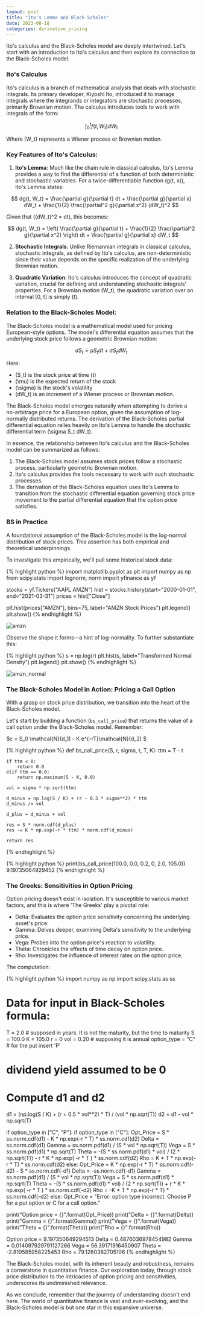 ```yaml
---
layout: post
title: "Ito's Lemma and Black Scholes"
date: 2023-08-18
categories: derivative_pricing
---
```


Ito's calculus and the Black-Scholes model are deeply intertwined. Let's start with an introduction to Ito's calculus and then explore its connection to the Black-Scholes model.

### **Ito's Calculus**

Ito's calculus is a branch of mathematical analysis that deals with stochastic integrals. Its primary developer, Kiyoshi Ito, introduced it to manage integrals where the integrands or integrators are stochastic processes, primarily Brownian motion. The calculus introduces tools to work with integrals of the form:

$$ \int_0^t f(t, W_t) dW_t $$

Where \(W_t\) represents a Wiener process or Brownian motion.

### **Key Features of Ito's Calculus:**

1. **Ito's Lemma**: Much like the chain rule in classical calculus, Ito's Lemma provides a way to find the differential of a function of both deterministic and stochastic variables. For a twice-differentiable function \(g(t, x)\), Ito's Lemma states:

$$ dg(t, W_t) = \frac{\partial g}{\partial t} dt + \frac{\partial g}{\partial x} dW_t + \frac{1}{2} \frac{\partial^2 g}{\partial x^2} (dW_t)^2 $$

Given that \((dW_t)^2 = dt\), this becomes:

$$ dg(t, W_t) = \left( \frac{\partial g}{\partial t} + \frac{1}{2} \frac{\partial^2 g}{\partial x^2} \right) dt + \frac{\partial g}{\partial x} dW_t $$

2. **Stochastic Integrals**: Unlike Riemannian integrals in classical calculus, stochastic integrals, as defined by Ito's calculus, are non-deterministic since their value depends on the specific realization of the underlying Brownian motion.

3. **Quadratic Variation**: Ito's calculus introduces the concept of quadratic variation, crucial for defining and understanding stochastic integrals' properties. For a Brownian motion \(W_t\), the quadratic variation over an interval [0, t] is simply \(t\).

### **Relation to the Black-Scholes Model:**

The Black-Scholes model is a mathematical model used for pricing European-style options. The model's differential equation assumes that the underlying stock price follows a geometric Brownian motion:

$$ dS_t = \mu S_t dt + \sigma S_t dW_t $$

Here:
- \(S_t\) is the stock price at time \(t\)
- \(\mu\) is the expected return of the stock
- \(\sigma\) is the stock's volatility
- \(dW_t\) is an increment of a Wiener process or Brownian motion.

The Black-Scholes model emerges naturally when attempting to derive a no-arbitrage price for a European option, given the assumption of log-normally distributed returns. The derivation of the Black-Scholes partial differential equation relies heavily on Ito's Lemma to handle the stochastic differential term \(\sigma S_t dW_t\).

In essence, the relationship between Ito's calculus and the Black-Scholes model can be summarized as follows:

1. The Black-Scholes model assumes stock prices follow a stochastic process, particularly geometric Brownian motion.
2. Ito's calculus provides the tools necessary to work with such stochastic processes.
3. The derivation of the Black-Scholes equation uses Ito's Lemma to transition from the stochastic differential equation governing stock price movement to the partial differential equation that the option price satisfies.

### BS in Practice

A foundational assumption of the Black-Scholes model is the log-normal distribution of stock prices. This assertion has both empirical and theoretical underpinnings.

To investigate this empirically, we'll pull some historical stock data:

{% highlight python %}
import matplotlib.pyplot as plt
import numpy as np
from scipy.stats import lognorm, norm
import yfinance as yf

stocks = yf.Tickers("AAPL AMZN")
hist = stocks.history(start="2000-01-01", end="2021-03-31")
prices = hist["Close"]

plt.hist(prices["AMZN"], bins=75, label="AMZN Stock Prices")
plt.legend()
plt.show()
{% endhighlight %}

![amzn](/images/amzn_stock.png)

Observe the shape it forms—a hint of log-normality. To further substantiate this:

{% highlight python %}
s = np.log(r)
plt.hist(s, label="Transformed Normal Density")
plt.legend()
plt.show()
{% endhighlight %}

![amzn_normal](/images/amzn_normal.png)

### The Black-Scholes Model in Action: Pricing a Call Option
With a grasp on stock price distribution, we transition into the heart of the Black-Scholes model.

Let's start by building a function (`bs_call_price`) that returns the value of a call option under the Black-Scholes model. Remember:

$c = S_0 \mathcal{N}(d_1) - K e^{-rT}\mathcal{N}(d_2) $

{% highlight python %}
def bs_call_price(S, r, sigma, t, T, K):
    ttm = T - t

    if ttm < 0:
        return 0.0
    elif ttm == 0.0:
        return np.maximum(S - K, 0.0)

    vol = sigma * np.sqrt(ttm)

    d_minus = np.log(S / K) + (r - 0.5 * sigma**2) * ttm
    d_minus /= vol

    d_plus = d_minus + vol

    res = S * norm.cdf(d_plus)
    res -= K * np.exp(-r * ttm) * norm.cdf(d_minus)

    return res
{% endhighlight %}

{% highlight python %}
print(bs_call_price(100.0, 0.0, 0.2, 0, 2.0, 105.0))
9.19735064929452
{% endhighlight %}


### The Greeks: Sensitivities in Option Pricing
Option pricing doesn't exist in isolation. It's susceptible to various market factors, and this is where 'The Greeks' play a pivotal role:

- Delta: Evaluates the option price sensitivity concerning the underlying asset's price.
- Gamma: Delves deeper, examining Delta's sensitivity to the underlying price.
- Vega: Probes into the option price's reaction to volatility.
- Theta: Chronicles the effects of time decay on option price.
- Rho: Investigates the influence of interest rates on the option price.

The computation:

{% highlight python %}
import numpy as np
import scipy.stats as ss

# Data for input in Black-Scholes formula:

T = 2.0  # supposed in years. It is not the maturity, but the time to maturity
S = 100.0
K = 105.0
r = 0
vol = 0.20  # supposing it is annual
option_type = "C"  # for the put insert 'P'
# dividend yield assumed to be 0

# Compute d1 and d2
d1 = (np.log(S / K) + (r + 0.5 * vol**2) * T) / (vol * np.sqrt(T))
d2 = d1 - vol * np.sqrt(T)

if option_type in ["C", "P"]:
    if option_type in ["C"]:
        Opt_Price = S * ss.norm.cdf(d1) - K * np.exp(-r * T) * ss.norm.cdf(d2)
        Delta = ss.norm.cdf(d1)
        Gamma = ss.norm.pdf(d1) / (S * vol * np.sqrt(T))
        Vega = S * ss.norm.pdf(d1) * np.sqrt(T)
        Theta = -(S * ss.norm.pdf(d1) * vol) / (2 * np.sqrt(T)) - r * K * np.exp(
            -r * T
        ) * ss.norm.cdf(d2)
        Rho = K * T * np.exp(-r * T) * ss.norm.cdf(d2)
    else:
        Opt_Price = K * np.exp(-r * T) * ss.norm.cdf(-d2) - S * ss.norm.cdf(-d1)
        Delta = -ss.norm.cdf(-d1)
        Gamma = ss.norm.pdf(d1) / (S * vol * np.sqrt(T))
        Vega = S * ss.norm.pdf(d1) * np.sqrt(T)
        Theta = -(S * ss.norm.pdf(d1) * vol) / (2 * np.sqrt(T)) + r * K * np.exp(
            -r * T
        ) * ss.norm.cdf(-d2)
        Rho = -K * T * np.exp(-r * T) * ss.norm.cdf(-d2)
else:
    Opt_Price = "Error: option type incorrect. Choose P for a put option or C for a call option."

print("Option price = {}".format(Opt_Price))
print("Delta = {}".format(Delta))
print("Gamma = {}".format(Gamma))
print("Vega = {}".format(Vega))
print("Theta = {}".format(Theta))
print("Rho = {}".format(Rho))

Option price = 9.197350649294513
Delta = 0.4876036978454982
Gamma = 0.014097929791127266
Vega = 56.39171916450907
Theta = -2.819585958225453
Rho = 79.1260382705106
{% endhighlight %}

The Black-Scholes model, with its inherent beauty and robustness, remains a cornerstone in quantitative finance. Our exploration today, through stock price distribution to the intricacies of option pricing and sensitivities, underscores its undiminished relevance.

As we conclude, remember that the journey of understanding doesn't end here. The world of quantitative finance is vast and ever-evolving, and the Black-Scholes model is but one star in this expansive universe.